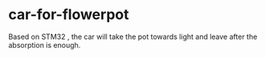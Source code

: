 # car-for-flowerpot
Based on STM32 , the car will take the pot towards light and leave after the absorption is enough. 
